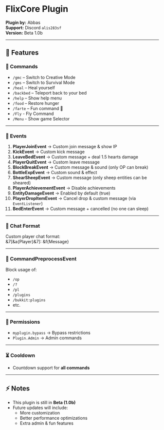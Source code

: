 # FlixCore Plugin

**Plugin by:** Abbas  
**Support:** Discord `alis283sf`  
**Version:** Beta 1.0b

---

## 📌 Features

### 🔹 Commands
- `/gmc` – Switch to Creative Mode
- `/gms` – Switch to Survival Mode
- `/heal` – Heal yourself
- `/backbed` – Teleport back to your bed
- `/help` – Show help menu
- `/food` – Restore hunger
- `/farte` – Fun command 🎉
- `/Fly` - Fly Command
- `/Menu` - Show game Selector

---

### 🔹 Events
1. **PlayerJoinEvent** → Custom join message & show IP
2. **KickEvent** → Custom kick message
3. **LeaveBedEvent** → Custom message + deal 1.5 hearts damage
4. **PlayerQuitEvent** → Custom leave message
5. **BlockBreakEvent** → Custom message & sound (only OP can break)
6. **BottleExpEvent** → Custom sound & effect
7. **ShearSheepEvent** → Custom message (only sheep entities can be sheared)
8. **PlayerAchievementEvent** → Disable achievements
9. **EntityDamageEvent** → Enabled by default (true)
10. **PlayerDropItemEvent** → Cancel drop & custom message (via `EventListener`)
11. **BedEnterEvent** → Custom message + cancelled (no one can sleep)

---

### 🔹 Chat Format
Custom player chat format:  
&7[&a{Player}&7]: &f{Message}

---

### 🔹 CommandPreprocessEvent
Block usage of:
- `/op`
- `/?`
- `/pl`
- `/plugins`
- `/bukkit:plugins`
- etc.

---

### 🔹 Permissions
- `myplugin.bypass` → Bypass restrictions
- `Plugin.Admin` → Admin commands

---

### ⏳ Cooldown
- Countdown support for **all commands**

---

## ⚡ Notes
- This plugin is still in **Beta (1.0b)**
- Future updates will include:
    - More customization
    - Better performance optimizations
    - Extra admin & fun features  
